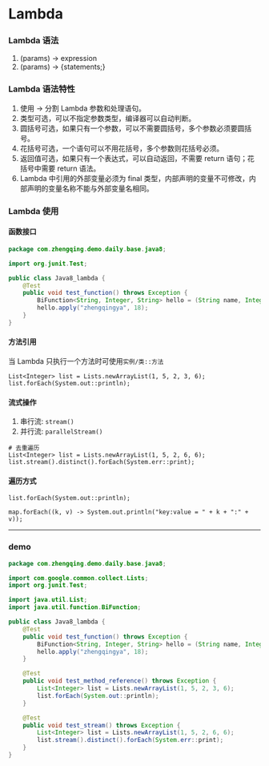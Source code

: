 # Lambda

### Lambda 语法

1. (params) -> expression
2. (params) -> {statements;}

### Lambda 语法特性

1. 使用 -> 分割 Lambda 参数和处理语句。
2. 类型可选，可以不指定参数类型，编译器可以自动判断。
3. 圆括号可选，如果只有一个参数，可以不需要圆括号，多个参数必须要圆括号。
4. 花括号可选，一个语句可以不用花括号，多个参数则花括号必须。
5. 返回值可选，如果只有一个表达式，可以自动返回，不需要 return 语句；花括号中需要 return 语法。
6. Lambda 中引用的外部变量必须为 final 类型，内部声明的变量不可修改，内部声明的变量名称不能与外部变量名相同。

### Lambda 使用

#### 函数接口

```java
package com.zhengqing.demo.daily.base.java8;

import org.junit.Test;

public class Java8_lambda {
    @Test
    public void test_function() throws Exception {
        BiFunction<String, Integer, String> hello = (String name, Integer age) -> "姓名：" + name + "，年龄：" + age;
        hello.apply("zhengqingya", 18);
    }
}
```

#### 方法引用

当 Lambda 只执行一个方法时可使用`实例/类::方法`

```
List<Integer> list = Lists.newArrayList(1, 5, 2, 3, 6);
list.forEach(System.out::println);
```

#### 流式操作

1. 串行流: `stream()`
2. 并行流: `parallelStream()`

```
# 去重遍历
List<Integer> list = Lists.newArrayList(1, 5, 2, 6, 6);
list.stream().distinct().forEach(System.err::print);
```

#### 遍历方式

```
list.forEach(System.out::println);

map.forEach((k, v) -> System.out.println("key:value = " + k + ":" + v));
```

---

### demo

```java
package com.zhengqing.demo.daily.base.java8;

import com.google.common.collect.Lists;
import org.junit.Test;

import java.util.List;
import java.util.function.BiFunction;

public class Java8_lambda {
    @Test
    public void test_function() throws Exception {
        BiFunction<String, Integer, String> hello = (String name, Integer age) -> "姓名：" + name + "，年龄：" + age;
        hello.apply("zhengqingya", 18);
    }

    @Test
    public void test_method_reference() throws Exception {
        List<Integer> list = Lists.newArrayList(1, 5, 2, 3, 6);
        list.forEach(System.out::println);
    }

    @Test
    public void test_stream() throws Exception {
        List<Integer> list = Lists.newArrayList(1, 5, 2, 6, 6);
        list.stream().distinct().forEach(System.err::print);
    }
}
```